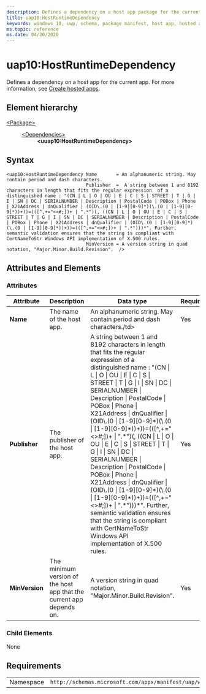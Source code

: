 ```yaml
---
description: Defines a dependency on a host app package for the current app package.
title: uap10:HostRuntimeDependency
keywords: windows 10, uwp, schema, package manifest, host app, hosted app
ms.topic: reference
ms.date: 04/20/2020
---
```


# uap10:HostRuntimeDependency

Defines a dependency on a host app for the current app. For more information, see [Create hosted apps](/windows/uwp/launch-resume/hosted-apps).

## Element hierarchy

<dl>
<dt><a href="element-package.md">&lt;Package&gt;</a></dt>
<dd>
<dl>
<dt><a href="element-dependencies.md">&lt;Dependencies&gt;</a></dt>
<dd><b>&lt;uuap10:HostRuntimeDependency&gt;</b></dd>
</dl>
</dd>
</dl>

## Syntax

``` syntax
<uap10:HostRuntimeDependency Name       = An alphanumeric string. May contain period and dash characters.
                             Publisher  =  A string between 1 and 8192 characters in length that fits the regular expression  of a distinguished name : "(CN | L | O | OU | E | C | S | STREET | T | G | I | SN | DC | SERIALNUMBER | Description | PostalCode | POBox | Phone | X21Address | dnQualifier | (OID\.(0 | [1-9][0-9]*)(\.(0 | [1-9][0-9]*))+))=(([^,+="<>#;])+ | ".*")(, ((CN | L | O | OU | E | C | S | STREET | T | G | I | SN | DC | SERIALNUMBER | Description | PostalCode | POBox | Phone | X21Address | dnQualifier | (OID\.(0 | [1-9][0-9]*)(\.(0 | [1-9][0-9]*))+))=(([^,+="<>#;])+ | ".*")))*". Further, semantic validation ensures that the string is compliant with CertNameToStr Windows API implementation of X.500 rules.
                             MinVersion = A version string in quad notation, "Major.Minor.Build.Revision".  />
```

## Attributes and Elements
### Attributes

<table>
<colgroup>
<col width="25%" />
<col width="25%" />
<col width="25%" />
<col width="25%" />
</colgroup>
<thead>
<tr class="header">
<th>Attribute</th>
<th>Description</th>
<th>Data type</th>
<th>Required</th>
</tr>
</thead>
<tbody>
<tr class="odd">
<td><strong>Name</strong></td>
<td>The name of the host app.</td>
<td>An alphanumeric string. May contain period and dash characters./td>
<td>Yes</td>
</tr>
<tr class="odd">
<td><strong>Publisher</strong></td>
<td><p>The publisher of the host app.</p></td>
<td>A string between 1 and 8192 characters in length that fits the regular expression of a distinguished name : &quot;(CN | L | O | OU | E | C | S | STREET | T | G | I | SN | DC | SERIALNUMBER | Description | PostalCode | POBox | Phone | X21Address | dnQualifier | (OID\.(0 | [1-9][0-9]*)(\.(0 | [1-9][0-9]*))+))=(([^,+=&quot;&lt;&gt;#;])+ | &quot;.*&quot;)(, ((CN | L | O | OU | E | C | S | STREET | T | G | I | SN | DC | SERIALNUMBER | Description | PostalCode | POBox | Phone | X21Address | dnQualifier | (OID\.(0 | [1-9][0-9]*)(\.(0 | [1-9][0-9]*))+))=(([^,+=&quot;&lt;&gt;#;])+ | &quot;.*&quot;)))*&quot;. Further, semantic validation ensures that the string is compliant with CertNameToStr Windows API implementation of X.500 rules.</td>
<td>Yes</td>
</tr>
<tr class="even">
<td><strong>MinVersion</strong></td>
<td>The minimum version of the host app that the current app depends on.</td>
<td>A version string in quad notation, "Major.Minor.Build.Revision". </td>
<td>Yes</td>
</tr>
</tbody>
</table>

### Child Elements

None

## Requirements

|   |   |
|--|--|
| Namespace | `http://schemas.microsoft.com/appx/manifest/uap/windows10/10` |
